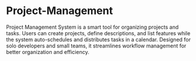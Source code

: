 # Project-Management
Project Management System is a smart tool for organizing projects and tasks. Users can create projects, define descriptions, and list features while the system auto-schedules and distributes tasks in a calendar. Designed for solo developers and small teams, it streamlines workflow management for better organization and efficiency.
